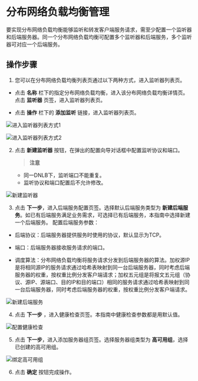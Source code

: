 # 分布网络负载均衡管理
要实现分布网络负载均衡能够监听和转发客户端服务请求，需至少配置一个监听器和后端服务器。同一个分布网络负载均衡可配置多个监听器和后端服务，多个监听器可对应一个后端服务。
## 操作步骤
 1. 您可以在分布网络负载均衡列表页通过以下两种方式，进入监听器列表页。

  - 点击 **名称**  栏下的指定分布网络负载均衡，进入该分布网络负载均衡详情页。点击 **监听器** 页签，进入监听器列表页。
 
  - 点击 **操作** 栏下的 **添加监听** 链接，进入监听器列表页。
      
 ![进入监听器列表方式1](../../../../image/Networking/DNLB/XXX.png)
 
 ![进入监听器列表方式2](../../../../image/Networking/DNLB/XXX.png)
 
 2. 点击 **新建监听器** 按钮，在弹出的配置向导对话框中配置监听协议和端口。
     > **注意**
       - 同一DNLB下，监听端口不能重复。
       - 监听协议和端口配置后不允许修改。
       
![新建监听器](../../../../image/Networking/DNLB/XXX.png)

 3. 点击 **下一步**，进入后端服务配置页签。选择默认后端服务类型为 **新建后端服务**。如已有后端服务满足业务需求，可选择已有后端服务，本指南中选择新建一个后端服务。 配置后端服务参数：
  - 后端协议：后端服务器提供服务时使用的协议，默认显示为TCP。
       
  - 端口：后端服务器接收服务请求的端口。
       
  - 调度算法：分布网络负载均衡将服务请求分发到后端服务器的算法。加权源IP是将相同源IP的服务请求通过哈希表映射到同一台后端服务器，同时考虑后端服务器的权重，按权重比例分发客户端请求；加权五元组是将报文五元组（协议、源IP、源端口、目的IP和目的端口）相同的服务请求通过哈希表映射到同一台后端服务器，同时考虑后端服务器的权重，按权重比例分发客户端请求。
       
 ![新建后端服务](../../../../image/Networking/DNLB/XXX.png)
 
 4. 点击 **下一步** ，进入健康检查页签。本指南中健康检查参数都是用默认值。
 
 ![配置健康检查](../../../../image/Networking/DNLB/XXX.png)
 
 5. 点击 **下一步**，进入添加服务器组页签。选择服务器组类型为 **高可用组**，选择已创建的高可用组。
 
 ![绑定高可用组](../../../../image/Networking/DNLB/XXX.png)
 
 6. 点击 **确定** 按钮完成操作。

